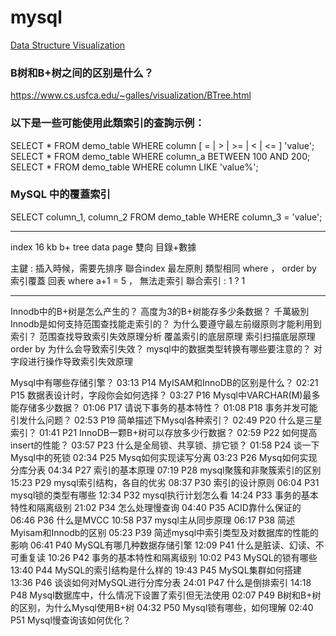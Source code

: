 # mysql

[Data Structure Visualization](https://www.cs.usfca.edu/~galles/visualization/Algorithms.html)

### B树和B+树之间的区别是什么？
https://www.cs.usfca.edu/~galles/visualization/BTree.html


### 以下是一些可能使用此類索引的查詢示例：

SELECT * FROM demo_table WHERE column [ = | > | >= | < | <= ] 'value';
SELECT * FROM demo_table WHERE column_a BETWEEN 100 AND 200;
SELECT * FROM demo_table WHERE column LIKE 'value%';

### MySQL 中的覆蓋索引
SELECT column_1, column_2 FROM demo_table WHERE column_3 = 'value';

---
index 16 kb
b+ tree
data page
雙向
目錄+數據

主鍵 : 插入時候，需要先排序
聯合index
最左原則
類型相同
where ， order by
索引覆蓋 
回表
where a+1 = 5 ， 無法走索引
聯合索引 : 1 ? 1  




---


Innodb中的B+树是怎么产生的？
高度为3的B+树能存多少条数据？ 千萬級別
Innodb是如何支持范围查找能走索引的？
为什么要遵守最左前缀原则才能利用到索引？
范围查找导致索引失效原理分析
覆盖索引的底层原理
索引扫描底层原理
order by 为什么会导致索引失效？
mysql中的数据类型转换有哪些要注意的？
对字段进行操作导致索引失效原理



Mysql中有哪些存储引擎？
03:13
P14
MyISAM和InnoDB的区别是什么？
02:21
P15
数据表设计时，字段你会如何选择？
03:27
P16
Mysql中VARCHAR(M)最多能存储多少数据？
01:06
P17
请说下事务的基本特性？
01:08
P18
事务并发可能引发什么问题？
02:53
P19
简单描述下Mysql各种索引？
02:49
P20
什么是三星索引？
01:41
P21
InnoDB一颗B+树可以存放多少行数据？
02:59
P22
如何提高insert的性能？
03:57
P23
什么是全局锁、共享锁、排它锁？
01:58
P24
谈一下Mysql中的死锁
02:34
P25
Mysq如何实现读写分离
03:23
P26
Mysq如何实现分库分表
04:34
P27
索引的基本原理
07:19
P28
mysql聚簇和非聚簇索引的区别
15:23
P29
mysql索引结构，各自的优劣
08:37
P30
索引的设计原则
06:04
P31
mysql锁的类型有哪些
12:34
P32
mysql执行计划怎么看
14:24
P33
事务的基本特性和隔离级别
21:02
P34
怎么处理慢查询
04:40
P35
ACID靠什么保证的
06:46
P36
什么是MVCC
10:58
P37
mysql主从同步原理
06:17
P38
简述Myisam和Innodb的区别
05:23
P39
简述mysql中索引类型及对数据库的性能的影响
06:41
P40
MySQL有哪几种数据存储引擎
12:09
P41
什么是脏读、幻读、不可重复读
10:26
P42
事务的基本特性和隔离级别
10:02
P43
MySQL的锁有哪些
13:40
P44
MySQL的索引结构是什么样的
19:43
P45
MySQL集群如何搭建
13:36
P46
谈谈如何对MySQL进行分库分表
24:01
P47
什么是倒排索引
14:18
P48
Mysql数据库中，什么情况下设置了索引但无法使用
02:07
P49
B树和B+树的区别，为什么Mysql使用B+树
04:32
P50
Mysql锁有哪些，如何理解
02:40
P51
Mysql慢查询该如何优化？
